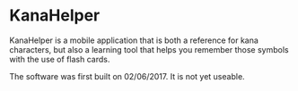 # KanaHelper
KanaHelper is a mobile application that is both a reference for kana characters, but also a learning tool that helps you remember those symbols with the use of flash cards.

The software was first built on 02/06/2017. It is not yet useable.
